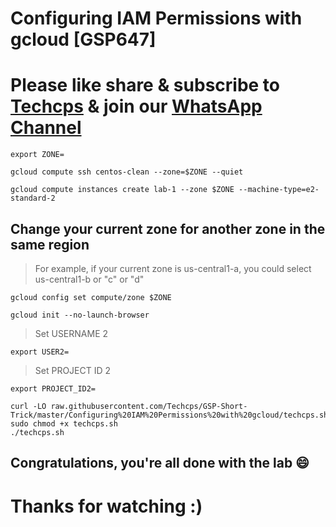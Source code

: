 
# Configuring IAM Permissions with gcloud [GSP647]

# Please like share & subscribe to [Techcps](https://www.youtube.com/@techcps) & join our [WhatsApp Channel](https://whatsapp.com/channel/0029Va9nne147XeIFkXYv71A)

```
export ZONE=
```
```
gcloud compute ssh centos-clean --zone=$ZONE --quiet
```
```
gcloud compute instances create lab-1 --zone $ZONE --machine-type=e2-standard-2
```
## Change your current zone for another zone in the same region
>  For example, if your current zone is us-central1-a, you could select us-central1-b or "c" or "d"

```
gcloud config set compute/zone $ZONE
```
```
gcloud init --no-launch-browser
```

> Set USERNAME 2
```
export USER2=
```
> Set PROJECT ID 2 
```
export PROJECT_ID2=
```
```
curl -LO raw.githubusercontent.com/Techcps/GSP-Short-Trick/master/Configuring%20IAM%20Permissions%20with%20gcloud/techcps.sh
sudo chmod +x techcps.sh
./techcps.sh
```

## Congratulations, you're all done with the lab 😄

# Thanks for watching :)
